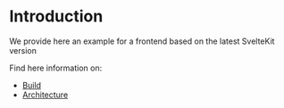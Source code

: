 # Introduction

We provide here an example for a frontend based on the latest SvelteKit version

Find here information on:

- [Build](./docs/BUILD.md)
- [Architecture](./docs/ARCHITECTURE.md)
